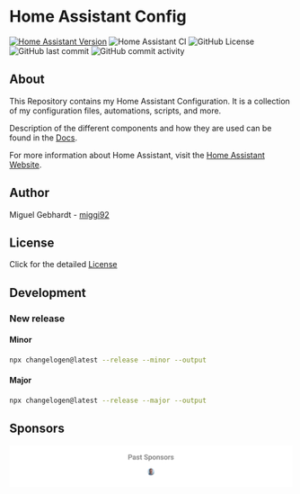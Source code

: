 # Home Assistant Config

[![Home Assistant Version](https://img.shields.io/badge/HA%20Version-2025.2.5%20-blue?style=for-the-badge)](https://github.com/home-assistant/core/releases/tag/2025.2.5)
![Home Assistant CI](https://img.shields.io/github/actions/workflow/status/miggi92/home-assistant-config/home_assistant_ci.yml?style=for-the-badge)
![GitHub License](https://img.shields.io/github/license/miggi92/home-assistant-config?style=for-the-badge)
![GitHub last commit](https://img.shields.io/github/last-commit/miggi92/home-assistant-config?style=for-the-badge)
![GitHub commit activity](https://img.shields.io/github/commit-activity/w/miggi92/home-assistant-config?style=for-the-badge)

## About

This Repository contains my Home Assistant Configuration. It is a collection of my configuration files, automations, scripts, and more.

Description of the different components and how they are used can be found in the [Docs](https://miggi92.github.io/home-assistant-config/).

For more information about Home Assistant, visit the [Home Assistant Website](https://www.home-assistant.io/).

## Author

Miguel Gebhardt - [miggi92]

## License

Click for the detailed [License](./LICENSE.md)

[miggi92]: https://github.com/miggi92

## Development

### New release

#### Minor

```bash
npx changelogen@latest --release --minor --output
```

#### Major

```bash
npx changelogen@latest --release --major --output
```

## Sponsors

![Sponsors](https://github.com/miggi92/static/blob/master/sponsors.svg)
